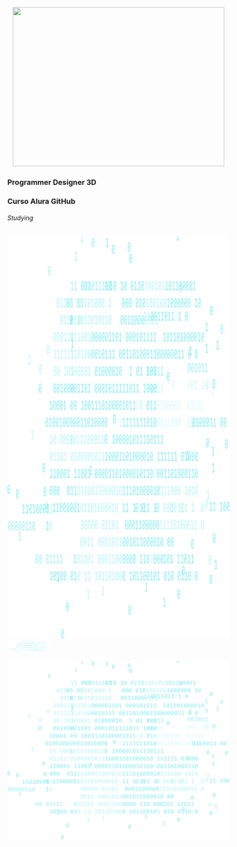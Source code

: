 <p align="center">
  <img width="480" height="360" src="https://github.com/ProgrammerDesigner3D/ProgrammerDesigner3D-Curso-Alura_GitHub-/assets/18373344/ac108f2a-f1f9-4dd4-8c22-ffc5e117e649">
  </p>

  ### Programmer Designer 3D

  ### Curso Alura GitHub
  
  ###### Studying





<img src="logica-js-projeto_inicial/img/code.png" width="1136" height="910">
<img src="logica-js-projeto_inicial/img/code.png" width="100" height="30">

![imag](logica-js-projeto_inicial/img/code.png)